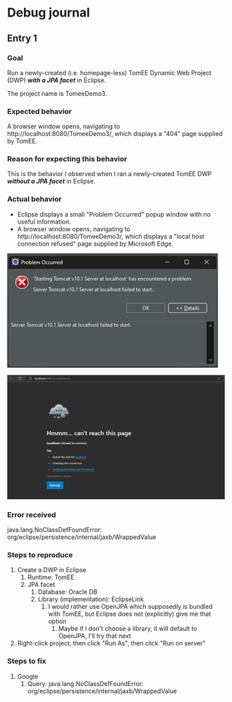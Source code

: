 # Debug journal

## Entry 1

### Goal

Run a newly-created (i.e. homepage-less) TomEE Dynamic Web Project (DWP) **_with a JPA facet_** in Eclipse.

The project name is TomeeDemo3.

### Expected behavior

A browser window opens, navigating to http://localhost:8080/TomeeDemo3/, which displays a "404" page supplied by TomEE.

### Reason for expecting this behavior

This is the behavior I observed when I ran a newly-created TomEE DWP **_without a JPA facet_** in Eclipse.

### Actual behavior

* Eclipse displays a small "Problem Occurred" popup window with no useful information.
* A browser window opens, navigating to http://localhost:8080/TomeeDemo3/, which displays a "local host connection refused" page supplied by Microsoft Edge.

![eclipse problem occurred popup](https://github.com/wharvex/DebugJournal/blob/main/Entry1/eclipse_problem-occurred.png)

![edge localhost connection refusal page](https://github.com/wharvex/DebugJournal/blob/main/Entry1/edge_refusal.png)

### Error received

java.lang.NoClassDefFoundError: org/eclipse/persistence/internal/jaxb/WrappedValue

### Steps to reproduce

1. Create a DWP in Eclipse
   1. Runtime: TomEE
   1. JPA facet
      1. Database: Oracle DB
      1. Library (implementation): EclipseLink
         1. I would rather use OpenJPA which supposedly is bundled with TomEE, but Eclipse does not (explicitly) give me that option
            1. Maybe if I don't choose a library, it will default to OpenJPA, I'll try that next
1. Right-click project, then click "Run As", then click "Run on server"

### Steps to fix

1. Google
   1. Query: java.lang.NoClassDefFoundError: org/eclipse/persistence/internal/jaxb/WrappedValue
